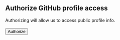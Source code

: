 ## Authorize GitHub profile access
Authorizing will allow us to access public profile info.<br><br>
<button onclick="authorize()">Authorize</button>
<p id="load"></p>
<script>
function uuidv4() {
  return 'xxxxxxxx-xxxx-4xxx-yxxx-xxxxxxxxxxxx'.replace(/[xy]/g, function(c) {
    var r = Math.random() * 16 | 0, v = c == 'x' ? r : (r & 0x3 | 0x8);
    return v.toString(16);
  });
}
function authorize(){
  let state = uuidv4()
  sessionStorage.setItem("state-github-basic-auth",state)
  document.getElementById("load").innerHTML = "Please wait..."
  open("http://github.com/login/oauth/authorize?client_id=691fff7551bb080c0ab2&state=" + state + "&redirect_uri=https://smileycreations15.com/authorize/authorized-basic-auth-redirect","_self")
}
</script>
